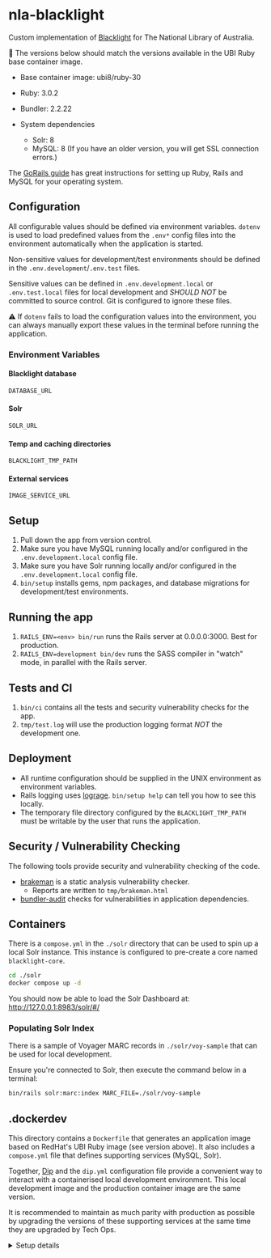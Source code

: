 # nla-blacklight

Custom implementation of [Blacklight](http://projectblacklight.org/) for The National Library of Australia.

🚨 The versions below should match the versions available in the UBI Ruby base container image.

* Base container image: ubi8/ruby-30
* Ruby: 3.0.2
* Bundler: 2.2.22

* System dependencies
    - Solr: 8
    - MySQL: 8 (If you have an older version, you will get SSL connection errors.)

The [GoRails guide](https://gorails.com/setup) has great instructions for setting up Ruby, Rails and MySQL for your operating system.

## Configuration

All configurable values should be defined via environment variables. `dotenv` is used to load predefined values
from the `.env*` config files into the environment automatically when the application is started.

Non-sensitive values for development/test environments should be defined in the `.env.development`/`.env.test` files.

Sensitive values can be defined in `.env.development.local` or `.env.test.local` files for local development 
and *SHOULD NOT* be committed to source control. Git is configured to ignore these files.

⚠️ If `dotenv` fails to load the configuration values into the environment, you can always manually export these
values in the terminal before running the application.

### Environment Variables

#### Blacklight database
    DATABASE_URL

#### Solr
    SOLR_URL

#### Temp and caching directories
    BLACKLIGHT_TMP_PATH

#### External services
    IMAGE_SERVICE_URL

## Setup

1. Pull down the app from version control.
2. Make sure you have MySQL running locally and/or configured in the `.env.development.local` config file.
3. Make sure you have Solr running locally and/or configured in the `.env.development.local` config file.
4. `bin/setup` installs gems, npm packages, and database migrations for development/test environments.

## Running the app

1. `RAILS_ENV=<env> bin/run` runs the Rails server at 0.0.0.0:3000. Best for production.
2. `RAILS_ENV=development bin/dev` runs the SASS compiler in "watch" mode, in parallel with the Rails server.

## Tests and CI

1. `bin/ci` contains all the tests and security vulnerability checks for the app.
2. `tmp/test.log` will use the production logging format *NOT* the development one.

## Deployment

* All runtime configuration should be supplied in the UNIX environment as environment variables.
* Rails logging uses [lograge](https://github.com/roidrage/lograge). `bin/setup help` can tell you how to see this locally.
* The temporary file directory configured by the `BLACKLIGHT_TMP_PATH` must be writable by the user that runs the application.

## Security / Vulnerability Checking

The following tools provide security and vulnerability checking of the code.

* [brakeman](https://github.com/presidentbeef/brakeman) is a static analysis vulnerability checker.
    * Reports are written to `tmp/brakeman.html`
* [bundler-audit](https://github.com/rubysec/bundler-audit) checks for vulnerabilities in application dependencies.

## Containers

There is a `compose.yml` in the `./solr` directory that can be used to spin up a local Solr instance. This instance
is configured to pre-create a core named `blacklight-core`.

```bash
cd ./solr
docker compose up -d
```

You should now be able to load the Solr Dashboard at: http://127.0.0.1:8983/solr/#/

### Populating Solr Index

There is a sample of Voyager MARC records in `./solr/voy-sample` that can be used for local development.

Ensure you're connected to Solr, then execute the command below in a terminal:

```bash
bin/rails solr:marc:index MARC_FILE=./solr/voy-sample
```

## .dockerdev

This directory contains a `Dockerfile` that generates an application image based on RedHat's UBI Ruby image
(see version above).
It also includes a `compose.yml` file that defines supporting services (MySQL, Solr).

Together, [Dip](https://github.com/bibendi/dip) and the `dip.yml` configuration file provide a convenient way to
interact with a containerised local development environment. This local development image and the production
container image are the same version.

It is recommended to maintain as much parity with production as possible by upgrading the versions of these
supporting services at the same time they are upgraded by Tech Ops.
<details>
<summary>Setup details</summary>

### Install Dip

```bash
gem install dip
```

#### Common Commands

- `dip provision` pulls down container images and create containers, volumes and networks.
- `dip down --volumes` removes all containers, volumes and networks.
- `dip up` is the same as `docker-compose up`.
- `dip stop` is the same as `docker-compose stop`.
- `dip rails s` runs the Rails server at http://localhost:3000.
- `dip runner` opens a terminal in the Rails container with all supporting services.
- `dip bash` opens a terminal in the Rails container without supporting services.

### Development Workflow

```bash
dip provision # pull container images and build application image (if needed)
dip up # start all the containers
dip stop # stop all the containers

# if you need to run commands in a terminal
dip runner
```
</details>
